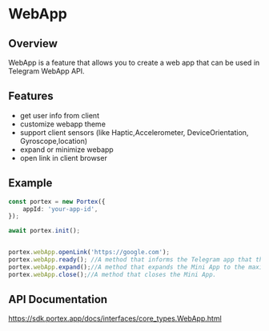 # WebApp

## Overview

WebApp is a feature that allows you to create a web app that can be used in Telegram WebApp API.

## Features

* get user info from client
* customize webapp theme
* support client sensors (like Haptic,Accelerometer, DeviceOrientation, Gyroscope,location)
* expand or minimize webapp
* open link in client browser

## Example

```typescript
const portex = new Portex({
    appId: 'your-app-id',
});

await portex.init();


portex.webApp.openLink('https://google.com');
portex.webApp.ready(); //A method that informs the Telegram app that the Mini App is ready to be displayed.
portex.webApp.expand();//A method that expands the Mini App to the maximum available height.
portex.webApp.close();//A method that closes the Mini App.
```


## API Documentation

https://sdk.portex.app/docs/interfaces/core_types.WebApp.html
